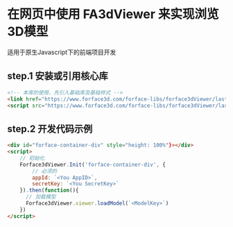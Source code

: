 # 在网页中使用 FA3dViewer 来实现浏览3D模型
适用于原生Javascript下的前端项目开发

## step.1 安装或引用核心库
```html
<!-- 本库的使用，先引入基础库及基础样式 -->
<link href="https://www.forface3d.com/forface-libs/forface3dViewer/last/style.css" rel="stylesheet" />
<script src="https://www.forface3d.com/forface-libs/forface3dViewer/last/viewer3D.min.js"></script>
```
## step.2 开发代码示例
```html
<div id="forface-container-div" style="height: 100%"}></div>
<script>
    // 初始化
    Forface3dViewer.Init('forface-container-div', {
        // 必须的
        appId: `<You AppID>`,
        secretKey: `<You SecretKey>`
    }).then(function(){
      // 加载模型
      Forface3dViewer.viewer.loadModel(`<ModelKey>`)
    })
</script>
```